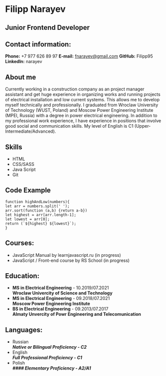 # Filipp Narayev

## Junior Frontend Developer

## Contact information:

**Phone:** +7 977 626 89 97
**E-mail:** fnarayev@gmail.com
**GitHub:** Filipp95
**LinkedIn:** narayev

## About me

Currently working in a construction company as an project manager assistant and get huge experience in organizing works and running projects of electrical installation and low current systems. This allows me to develop myself technically and professionally.
I graduated from Wroclaw University of Technology (WUST, Poland) and Moscow Power Engineering Institute (MPEI, Russia) with a degree in power electrical engineering.
In addition to my professional work experience, I have experience in positions that involve good social and communication skills. My level of English is C1 (Upper-Intermediate/Advanced).

## Skills

* HTML
* CSS/SASS
* Java Script
* Git

## Code Example

``` 
function highAndLow(numbers){
let arr = numbers.split(' ');
arr.sort(function (a,b) {return a-b})
let highest = arr[arr.length-1];
let lowest = arr[0];
return (`${highest} ${lowest}`);
}
```

## Courses:

* JavaScript Manual by learnjavascript.ru (in progress)
* JavaScript / Front-end course by RS School (in progress)

## Education:

* **MS in Electrical Engineering** - 10.2019/07.2021  
    **Wroclaw Univercity of Science and Technology**
* **MS in Electrical Engineering** - 09.2018/07.2021  
    **Moscow Power Engineering Institute**
* **BS in Electrical Engineering** - 09.2013/07.2017  
    **Almaty Unvercity of Powr Engineering and Telecomunication**


## Languages:
* Russian  
    ***Native or Bilingual Proficiency - C2*** 
* English  
    ***Full Professional Proficiency - C1***
* Polish  
    ***#### Elementary Proficiency - A2/A1***